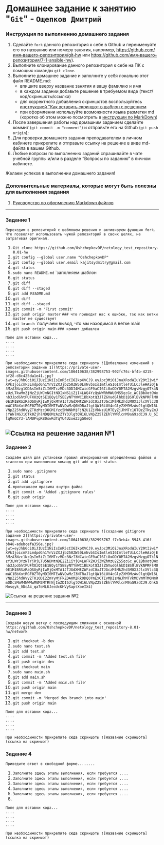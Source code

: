 # Домашнее задание к занятию "`Git`" - `Ощепков Дмитрий`


### Инструкция по выполнению домашнего задания

   1. Сделайте `fork` данного репозитория к себе в Github и переименуйте его по названию или номеру занятия, например, https://github.com/имя-вашего-репозитория/git-hw или  https://github.com/имя-вашего-репозитория/7-1-ansible-hw).
   2. Выполните клонирование данного репозитория к себе на ПК с помощью команды `git clone`.
   3. Выполните домашнее задание и заполните у себя локально этот файл README.md:
      - впишите вверху название занятия и вашу фамилию и имя
      - в каждом задании добавьте решение в требуемом виде (текст/код/скриншоты/ссылка)
      - для корректного добавления скриншотов воспользуйтесь [инструкцией "Как вставить скриншот в шаблон с решением](https://github.com/netology-code/sys-pattern-homework/blob/main/screen-instruction.md)
      - при оформлении используйте возможности языка разметки md (коротко об этом можно посмотреть в [инструкции  по MarkDown](https://github.com/netology-code/sys-pattern-homework/blob/main/md-instruction.md))
   4. После завершения работы над домашним заданием сделайте коммит (`git commit -m "comment"`) и отправьте его на Github (`git push origin`);
   5. Для проверки домашнего задания преподавателем в личном кабинете прикрепите и отправьте ссылку на решение в виде md-файла в вашем Github.
   6. Любые вопросы по выполнению заданий спрашивайте в чате учебной группы и/или в разделе “Вопросы по заданию” в личном кабинете.
   
Желаем успехов в выполнении домашнего задания!
   
### Дополнительные материалы, которые могут быть полезны для выполнения задания

1. [Руководство по оформлению Markdown файлов](https://gist.github.com/Jekins/2bf2d0638163f1294637#Code)

---

### Задание 1

`Переходим в репозиторий с шаблоном решения и активируем функцию fork. Что позволяет использовать чужой репозиторий в своих целях, не затрагивая оригинал.`

1. `Git clone https://github.com/OshchepkovDP/netology_test_repository-8.01-hw`
2. `git config --global user.name "OshchepkovDP"`
3. `git config --global user.email kajitsydmitry@gmail.com`
4. `git status`
5. `sudo nano README.md` `заполняем шаблон
6. `git status`
7. `git diff`
8. `git diff --staged`
9. `git add README.md`
10. `git diff`
11. `git diff --staged`
12. `git commit -m 'First commit'`
13. `git push origin master` `### что приводит нас к ошибке, так как ветки master не существует`
14. `git branch` `получаем вывод, что мы находимся в ветке main
15. `git push origin main` `### коммит добавлен`

```
Поле для вставки кода...
....
....
....
....
```

`При необходимости прикрепитe сюда скриншоты
![Добавление изменений в репозиторий задание 1](https://private-user-images.githubusercontent.com/186410638/382998753-902fc76c-bf4b-4215-bf28-d8c425da1e41.jpg?jwt=eyJhbGciOiJIUzI1NiIsInR5cCI6IkpXVCJ9.eyJpc3MiOiJnaXRodWIuY29tIiwiYXVkIjoicmF3LmdpdGh1YnVzZXJjb250ZW50LmNvbSIsImtleSI6ImtleTUiLCJleHAiOjE3MzA3Nzg1ODAsIm5iZiI6MTczMDc3ODI4MCwicGF0aCI6Ii8xODY0MTA2MzgvMzgyOTk4NzUzLTkwMmZjNzZjLWJmNGItNDIxNS1iZjI4LWQ4YzQyNWRhMWU0MS5qcGc_WC1BbXotQWxnb3JpdGhtPUFXUzQtSE1BQy1TSEEyNTYmWC1BbXotQ3JlZGVudGlhbD1BS0lBVkNPRFlMU0E1M1BRSzRaQSUyRjIwMjQxMTA1JTJGdXMtZWFzdC0xJTJGczMlMkZhd3M0X3JlcXVlc3QmWC1BbXotRGF0ZT0yMDI0MTEwNVQwMzQ0NDBaJlgtQW16LUV4cGlyZXM9MzAwJlgtQW16LVNpZ25hdHVyZT0zMzc3OGM1Yzc5MWNkMjFjN2U1ZjVkNzU1MTEyZjJhMTc1OTQzZTkyZmJjYWNlNGJiOTk0ZjhlNDQ0MzAzZTY3JlgtQW16LVNpZ25lZEhlYWRlcnM9aG9zdCJ9.U_6ItqMmGCY3-lAMUPvpR80swRdTqYU4UzxeZ3gG0eQ)`

![Ссылка на решение задания №1](https://github.com/netology-code/sys-pattern-homework/commit/ddee55909ebdff8b381e3def62c886161c1f02c6)
---

### Задание 2

`Создаём файл для установки правил игнорирования определённых файлов и кталогов при выполнении команд git add и git status`

1. `sudo nano .gitignore`
2. `git status`
3. `git add .gitignore`
4. `прописываем правила внутри файла`
5. `git commit -m 'Added .gitignore rules'`
6. `git push origin`

```
Поле для вставки кода...
....
....
....
....
```

`При необходимости прикрепитe сюда скриншоты
![создание gitignore задание 2](https://private-user-images.githubusercontent.com/186410638/382995767-f7c3eb4c-5943-416f-bb48-adebcefa356e.jpg?jwt=eyJhbGciOiJIUzI1NiIsInR5cCI6IkpXVCJ9.eyJpc3MiOiJnaXRodWIuY29tIiwiYXVkIjoicmF3LmdpdGh1YnVzZXJjb250ZW50LmNvbSIsImtleSI6ImtleTUiLCJleHAiOjE3MzA3Nzc1NzQsIm5iZiI6MTczMDc3NzI3NCwicGF0aCI6Ii8xODY0MTA2MzgvMzgyOTk1NzY3LWY3YzNlYjRjLTU5NDMtNDE2Zi1iYjQ4LWFkZWJjZWZhMzU2ZS5qcGc_WC1BbXotQWxnb3JpdGhtPUFXUzQtSE1BQy1TSEEyNTYmWC1BbXotQ3JlZGVudGlhbD1BS0lBVkNPRFlMU0E1M1BRSzRaQSUyRjIwMjQxMTA1JTJGdXMtZWFzdC0xJTJGczMlMkZhd3M0X3JlcXVlc3QmWC1BbXotRGF0ZT0yMDI0MTEwNVQwMzI3NTRaJlgtQW16LUV4cGlyZXM9MzAwJlgtQW16LVNpZ25hdHVyZT01ODI2ZmYyMjFkZDA0M2RkODQ0YmExOTIyMDIzMWJhMTVkMDVmMTM0MmRmODc5MmM4NWMwMGM2MTRhNjIwZDI5JlgtQW16LVNpZ25lZEhlYWRlcnM9aG9zdCJ9.OnkSMosqyk_0DcA4_qa7oMLUJeoUcKHVySaptXoeIX4)`

![Ссылка на решение задания №2](https://github.com/netology-code/sys-pattern-homework/commit/98be8d738b2dd97bc28a7820b456cdcdbf50675c)

---

### Задание 3

`Создаём новую ветку с последующим слиянием с основной` `https://github.com/OshchepkovDP/netology_test_repository-8.01-hw/network`

1. `git checkout -b dev`
2. `sudo nano test.sh`
3. `git add test.sh`
4. `git commit -m 'Added test.sh file'`
5. `git push origin dev`
6. `git checkout main`
7. `sudo nano main.sh`
8. `git add main.sh`
9. `git commit -m 'Added main.sh file'`
10. `git push origin main`
11. `git merge dev`
12. `git commit -m 'Merged dev branch into main'`
13. `git push origin main`

```
Поле для вставки кода...
....
....
....
....
```

`При необходимости прикрепитe сюда скриншоты
![Название скриншота](ссылка на скриншот)`

### Задание 4

`Приведите ответ в свободной форме........`

1. `Заполните здесь этапы выполнения, если требуется ....`
2. `Заполните здесь этапы выполнения, если требуется ....`
3. `Заполните здесь этапы выполнения, если требуется ....`
4. `Заполните здесь этапы выполнения, если требуется ....`
5. `Заполните здесь этапы выполнения, если требуется ....`
6. 

```
Поле для вставки кода...
....
....
....
....
```

`При необходимости прикрепитe сюда скриншоты
![Название скриншота](ссылка на скриншот)`
